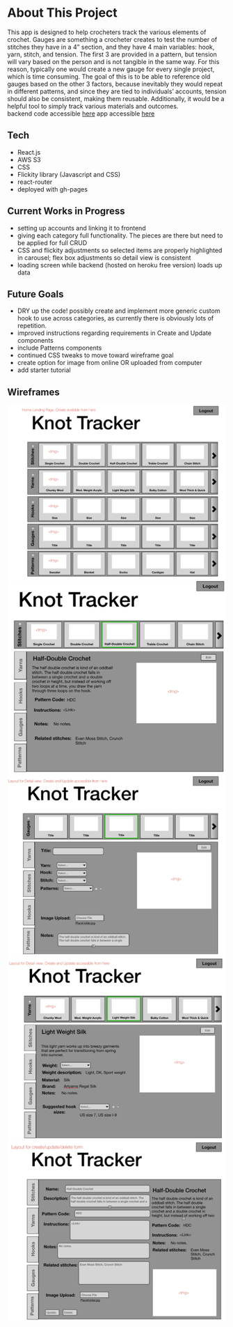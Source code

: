 # About This Project

This app is designed to help crocheters track the various elements of crochet. Gauges are something a crocheter creates to test the number of stitches they have in a 4” section, and they have 4 main variables: hook, yarn, stitch, and tension. The first 3 are provided in a pattern, but tension will vary based on the person and is not tangible in the same way. For this reason, typically one would create a new gauge for every single project, which is time consuming. The goal of this is to be able to reference old gauges based on the other 3 factors, because inevitably they would repeat in different patterns, and since they are tied to individuals’ accounts, tension should also be consistent, making them reusable. Additionally, it would be a helpful tool to simply track various materials and outcomes.  
backend code accessible [here](https://github.com/julianadepp/crochet)
app accessible [here](https://julianadepp.github.io/crochet-app-frontend/#/)
## Tech

- React.js
- AWS S3
- CSS
- Flickity library (Javascript and CSS)
- react-router
- deployed with gh-pages 

## Current Works in Progress

- setting up accounts and linking it to frontend
- giving each category full functionality. The pieces are there but need to be applied for full CRUD
- CSS and flickity adjustments so selected items are properly highlighted in carousel; flex box adjustments so detail view is consistent
- loading screen while backend (hosted on heroku free version) loads up data

## Future Goals

- DRY up the code! possibly create and implement more generic custom hook to use across categories, as currently there is obviously lots of repetition.
- improved instructions regarding requirements in Create and Update components
- include Patterns components 
- continued CSS tweaks to move toward wireframe goal 
- create option for image from online OR uploaded from computer
- add starter tutorial

## Wireframes
![home page view](./markdownImages/98d95200-752d-11ec-94a8-9ec8adf526c6.png)
![sample detail view](./markdownImages/bad2d480-752d-11ec-9bab-4a3ad434bbcf.png)
![create view](./markdownImages/d938d000-752d-11ec-94fa-c5a86f9112e2.png)
![possible update view](./markdownImages/c9b98700-752d-11ec-8dbb-6ba09417ba93.png)
![update view](./markdownImages/eb1a7300-752d-11ec-9301-4525f2fc876e.png)